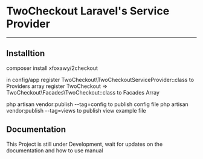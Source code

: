 TwoCheckout Laravel's Service Provider
===============================



----------
Installtion
-------------
composer install xfoxawy/2checkout

in config/app
register TwoCheckout\TwoCheckoutServiceProvider::class to Providers array
register TwoCheckout => TwoCheckout\Facades\TwoCheckout::class to Facades Array

php artisan vendor:publish --tag=config to publish config file
php artisan vendor:publish --tag=views to publish view example file



Documentation
-------------

This Project is still under Development, wait for updates on the documentation and how to use manual
